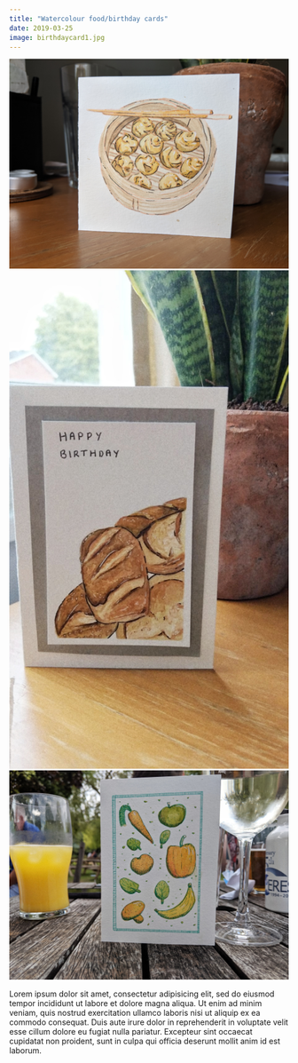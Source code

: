```yaml
---
title: "Watercolour food/birthday cards"
date: 2019-03-25
image: birthdaycard1.jpg
---
```


![Momo card](birthdaycard1.jpg)
![Bread card](birthdaycard2.jpeg)
![Fruit and veg card](birthdaycard3.jpeg)

Lorem ipsum dolor sit amet, consectetur adipisicing elit, sed do eiusmod tempor incididunt ut labore et dolore magna aliqua. Ut enim ad minim veniam, quis nostrud exercitation ullamco laboris nisi ut aliquip ex ea commodo consequat. Duis aute irure dolor in reprehenderit in voluptate velit esse cillum dolore eu fugiat nulla pariatur. Excepteur sint occaecat cupidatat non proident, sunt in culpa qui officia deserunt mollit anim id est laborum.
